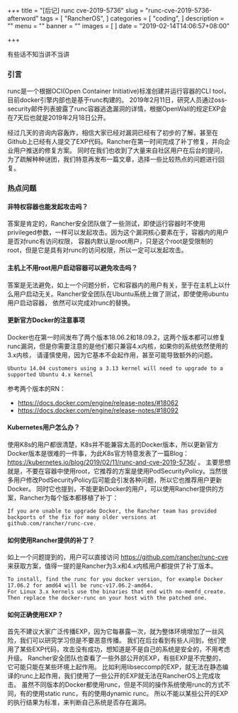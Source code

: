 +++
title = "[后记] runc cve-2019-5736"
slug = "runc-cve-2019-5736-afterword"
tags = [
    "RancherOS",
]
categories = [
    "coding",
]
description = ""
menu = ""
banner = ""
images = [
]
date = "2019-02-14T14:06:57+08:00"

+++

有些话不知当讲不当讲
<!--more-->

### 引言  
runc是一个根据OCI(Open Container Initiative)标准创建并运行容器的CLI tool，目前docker引擎内部也是基于runc构建的。
2019年2月11日，研究人员通过oss-security邮件列表披露了runc容器逃逸漏洞的详情，根据OpenWall的规定EXP会在7天后也就是2019年2月18日公开。

经过几天的咨询内容轰炸，相信大家已经对漏洞已经有了初步的了解，甚至在Github上已经有人提交了EXP代码。Rancher在第一时间完成了补丁修复，并向企业用户推送的修复方案。
同时在我们也收到了大量来自社区用户在后台的提问，为了疏解种种谜团，我们特意再发布一篇文章，选择一些比较热点的问题进行回复。

### 热点问题  

#### 非特权容器也能发起攻击吗？  
答案是肯定的，Rancher安全团队做了一些测试，即使运行容器时不使用privileged参数，一样可以发起攻击。因为这个漏洞核心要素在于，容器内的用户是否对runc有访问权限，
容器内默认是root用户，只是这个root是受限制的root，但是它是具有对runc的访问权限，所以一定可以发起攻击。

#### 主机上不用root用户启动容器可以避免攻击吗？  
答案是无法避免，如上一个问题分析，它和容器内的用户有关，至于在主机上以什么用户启动无关。Rancher安全团队在Ubuntu系统上做了测试，即使使用ubuntu用户启动容器，
依然可以完成对runc的替换。

#### 更新官方Docker的注意事项  
Docker也在第一时间发布了两个版本18.06.2和18.09.2，这两个版本都可以修复runc漏洞，但是你需要注意的是他们都只兼容4.x内核，如果你的系统依然使用的3.x内核，
请谨慎使用，因为它基本不会起作用，甚至可能导致额外的问题。

```
Ubuntu 14.04 customers using a 3.13 kernel will need to upgrade to a supported Ubuntu 4.x kernel
```

参考两个版本的RN：

- https://docs.docker.com/engine/release-notes/#18062
- https://docs.docker.com/engine/release-notes/#18092

#### Kubernetes用户怎么办？  
使用K8s的用户都很清楚，K8s并不能兼容太高的Docker版本，所以更新官方Docker版本是很难的一件事，为此K8s官方特意发表了一篇Blog：https://kubernetes.io/blog/2019/02/11/runc-and-cve-2019-5736/ 。
主要思想就是，不要在容器中使用root，它推荐的方案是使用PodSecurityPolicy。当然很多用户修改PodSecurityPolicy后可能会引发各种问题，所以它也推荐用户更新Docker。
同时它也提到，不能更新Docker的用户，可以使用Rancher提供的方案，Rancher为每个版本都移植了补丁：

```
If you are unable to upgrade Docker, the Rancher team has provided backports of the fix for many older versions at github.com/rancher/runc-cve.
```

#### 如何使用Rancher提供的补丁？  
如上一个问题提到的，用户可以直接访问 https://github.com/rancher/runc-cve 来获取方案，值得一提的是Rancher为3.x和4.x内核用户都提供了补丁版本。

```
To install, find the runc for you docker version, for example Docker 17.06.2 for amd64 will be runc-v17.06.2-amd64. 
For Linux 3.x kernels use the binaries that end with no-memfd_create. Then replace the docker-runc on your host with the patched one.
```

#### 如何正确使用EXP？  
首先不建议大家广泛传播EXP，因为它每暴露一次，就为整体环境增加了一丝风险，我们可以研究学习但是不要恶意传播。
我们在后台看到有些人问到，他们使用了某些EXP代码，攻击没有成功，想知道是不是自己的系统是安全的，不用考虑升级。
Rancher安全团队也查看了一些外部公开的EXP，有些EXP是不完整的，它可能只能在某些环境上起作用。
比如利用libseccomp的EXP，就无法在静态编译的runc上起作用，我们使用了一些公开的EXP就无法在RancherOS上完成攻击。
虽然不同版本的Docker都使用runc，但是不同的操作系统使用runc的方式不同，有的使用static runc，有的使用dynamic runc。
所以不能以某些公开的EXP的执行结果为标准，来判断自己系统是否存在漏洞。

